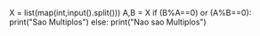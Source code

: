 X = list(map(int,input().split()))
A,B = X
if (B%A==0) or (A%B==0):
    print("Sao Multiplos")
else:
    print("Nao sao Multiplos")

